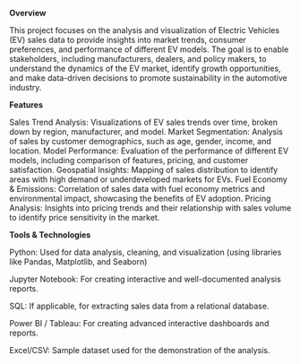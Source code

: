 **Overview**

This project focuses on the analysis and visualization of Electric Vehicles (EV) sales data to provide insights into market trends, consumer preferences, and performance of different EV models. The goal is to enable stakeholders, including manufacturers, dealers, and policy makers, to understand the dynamics of the EV market, identify growth opportunities, and make data-driven decisions to promote sustainability in the automotive industry.

**Features**

Sales Trend Analysis: Visualizations of EV sales trends over time, broken down by region, manufacturer, and model.
Market Segmentation: Analysis of sales by customer demographics, such as age, gender, income, and location.
Model Performance: Evaluation of the performance of different EV models, including comparison of features, pricing, and customer satisfaction.
Geospatial Insights: Mapping of sales distribution to identify areas with high demand or underdeveloped markets for EVs.
Fuel Economy & Emissions: Correlation of sales data with fuel economy metrics and environmental impact, showcasing the benefits of EV adoption.
Pricing Analysis: Insights into pricing trends and their relationship with sales volume to identify price sensitivity in the market.

**Tools & Technologies**

Python: Used for data analysis, cleaning, and visualization (using libraries like Pandas, Matplotlib, and Seaborn)

Jupyter Notebook: For creating interactive and well-documented analysis reports.

SQL: If applicable, for extracting sales data from a relational database.

Power BI / Tableau: For creating advanced interactive dashboards and reports.

Excel/CSV: Sample dataset used for the demonstration of the analysis.
